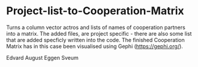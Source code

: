 # Project-list-to-Cooperation-Matrix
Turns a column vector actros and lists of names of cooperation partners into a matrix.
The added files, are project specific - there are also some list that are added specficly written into the code.
The finished Cooperation Matrix has in this case been visualised using Gephi (https://gephi.org/).


Edvard August Eggen Sveum 
